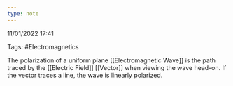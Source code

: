 ```yaml
---
type: note
---
```

11/01/2022 17:41

Tags: #Electromagnetics 

The polarization of a uniform plane [[Electromagnetic Wave]] is the path traced by the [[Electric Field]] [[Vector]] when viewing the wave head-on. If the vector traces a line, the wave is linearly polarized.